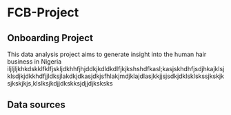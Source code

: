 # FCB-Project
## Onboarding Project
This data analysis project aims to generate insight into the human hair business in Nigeria iljljljkhkdskklfklfjskljdkhhfjhjddkjkdldkdlfjkjkshshdfkasl;kasjskhdhfjsdjhkajklsjklsdjkjdkkhdfjjldksjlakdkjdkasjdkjsfhlakjmdjklajdlasjkkjjsjsdkjdklsklskssjkskjksjkskjkjs,klslksjkdjjdkskksjdjjdjksksks
## Data sources
